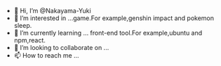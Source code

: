 - 👋 Hi, I’m @Nakayama-Yuki
- 👀 I’m interested in ...game.For example,genshin impact and pokemon sleep.
- 🌱 I’m currently learning ... front-end tool.For example,ubuntu and npm,react.
- 💞️ I’m looking to collaborate on ...
- 📫 How to reach me ...

<!---
Nakayama-Yuki/Nakayama-Yuki is a ✨ special ✨ repository because its `README.md` (this file) appears on your GitHub profile.
You can click the Preview link to take a look at your changes.
--->
